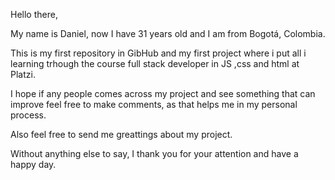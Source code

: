 Hello there,

My name is Daniel, now I have 31 years old and I am from Bogotá, Colombia.

This is my first repository in GibHub and my first project where i put all i learning trhough the course full stack developer in JS ,css and html at Platzi.

I hope if any people comes across my project and see something that can improve feel free to make comments, as that helps me in my personal process.

Also feel free to send me greattings about my project.

Without anything else to say, I thank you for your attention and have a happy day.
